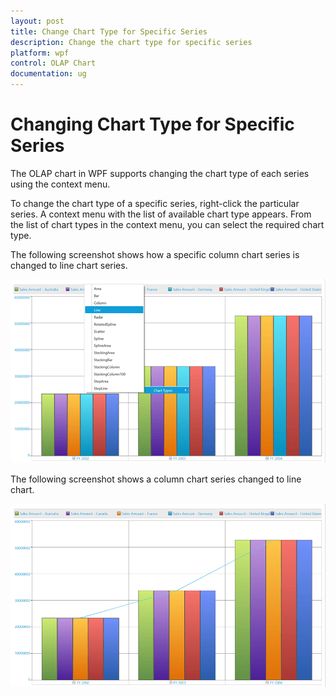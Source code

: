 ```yaml
---
layout: post
title: Change Chart Type for Specific Series
description: Change the chart type for specific series
platform: wpf
control: OLAP Chart
documentation: ug
---
```


# Changing Chart Type for Specific Series

The OLAP chart in WPF supports changing the chart type of each series using the context menu.

To change the chart type of a specific series, right-click the particular series. A context menu with the list of available chart type appears. From the list of chart types in the context menu, you can select the required chart type.

The following screenshot shows how a specific column chart series is changed to line chart series.

![](Chart-type-for-specific-series_images/Chart-type-for-specific-series_img1.png)

The following screenshot shows a column chart series changed to line chart.

![](Chart-type-for-specific-series_images/Chart-type-for-specific-series_img2.png)


